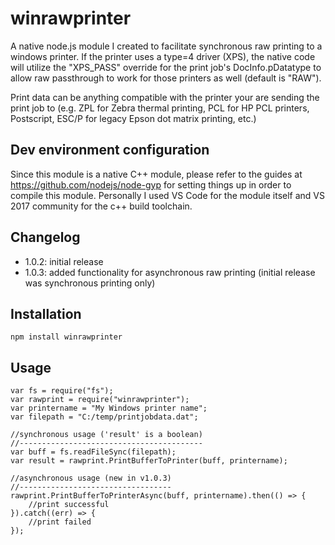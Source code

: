 winrawprinter
=============

A native node.js module I created to facilitate synchronous raw printing to a windows printer. If the printer uses a type=4 driver (XPS), the native code will utilize the "XPS_PASS" override for the print job's DocInfo.pDatatype to allow raw passthrough to work for those printers as well (default is "RAW"). 

Print data can be anything compatible with the printer your are sending the print job to (e.g. ZPL for Zebra thermal printing, PCL for HP PCL printers, Postscript, ESC/P for legacy Epson dot matrix printing, etc.)

## Dev environment configuration

Since this module is a native C++ module, please refer to the guides at https://github.com/nodejs/node-gyp for setting things up in order to compile this module. Personally I used VS Code for the module itself and VS 2017 community for the c++ build toolchain.

## Changelog

* 1.0.2: initial release
* 1.0.3: added functionality for asynchronous raw printing (initial release was synchronous printing only)

## Installation

```
npm install winrawprinter
```

## Usage

```
var fs = require("fs");
var rawprint = require("winrawprinter");
var printername = "My Windows printer name";
var filepath = "C:/temp/printjobdata.dat";

//synchronous usage ('result' is a boolean)
//-----------------------------------------
var buff = fs.readFileSync(filepath);
var result = rawprint.PrintBufferToPrinter(buff, printername);

//asynchronous usage (new in v1.0.3)
//----------------------------------
rawprint.PrintBufferToPrinterAsync(buff, printername).then(() => {
    //print successful
}).catch((err) => {
    //print failed
});



```